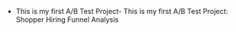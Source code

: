 - This is my first A/B Test Project- This is my first A/B Test Project: Shopper Hiring Funnel Analysis